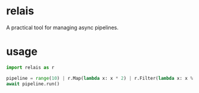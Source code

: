 # relais

A practical tool for managing async pipelines.

# usage

```py
import relais as r

pipeline = range(10) | r.Map(lambda x: x * 2) | r.Filter(lambda x: x % 2 == 0) | list
await pipeline.run()
```
